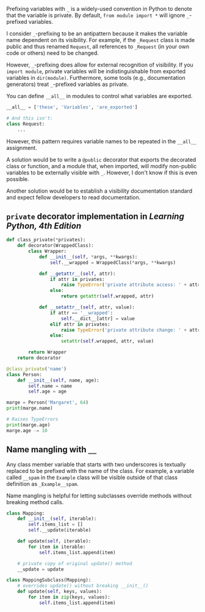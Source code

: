 Prefixing variables with `_` is a widely-used convention in Python to denote that the variable is private. By default, `from module import *` will ignore `_`-prefixed variables.

I consider `_`-prefixing to be an antipattern because it makes the variable name dependent on its visibility. For example, if the `_Request` class is made public and thus renamed `Request`, all references to `_Request` (in your own code or others) need to be changed.

However, `_`-prefixing does allow for external recognition of visibility. If you `import module`, private variables will be indistinguishable from exported variables in `dir(module)`. Furthermore, some tools (e.g., documentation generators) treat `_`-prefixed variables as private.

You can define `__all__` in modules to control what variables are exported.

```python
__all__ = ['these', 'Variables', 'are_exported']

# And this isn't:
class Request:
    ...
```

However, this pattern requires variable names to be repeated in the `__all__`
assignment.

A solution would be to write a `@public` decorator that exports the decorated class or function, and a module that, when imported, will modify non-public variables to be externally visible with `_`. However, I don't know if this is even possible.

Another solution would be to establish a visibility documentation standard and expect fellow developers to read documentation.

## `private` decorator implementation in *Learning Python, 4th Edition*

```python
def class_private(*privates):
    def decorator(WrappedClass):
        class Wrapper:
            def __init__(self, *args, **kwargs):
                self.__wrapped = WrappedClass(*args, **kwargs)

            def __getattr__(self, attr):
                if attr in privates:
                    raise TypeError('private attribute access: ' + attr)
                else:
                    return getattr(self.wrapped, attr)

            def __setattr__(self, attr, value):
                if attr == '__wrapped':
                    self.__dict__[attr] = value
                elif attr in privates:
                    raise TypeError('private attribute change: ' + attr)
                else:
                    setattr(self.wrapped, attr, value)

        return Wrapper
    return decorator

@class_private('name')
class Person:
    def __init__(self, name, age):
        self.name = name
        self.age = age

marge = Person('Margaret', 64)
print(marge.name)

# Raises TypeErrors
print(marge.age)
marge.age -= 10
```

## Name mangling with `__`

Any class member variable that starts with two underscores is textually replaced to be prefixed with the name of the class. For example, a variable called `__spam` in the `Example` class will be visible outside of that class definition as `_Example__spam`.

Name mangling is helpful for letting subclasses override methods without breaking method calls.

```python
class Mapping:
    def __init__(self, iterable):
        self.items_list = []
        self.__update(iterable)

    def update(self, iterable):
        for item in iterable:
            self.items_list.append(item)

    # private copy of original update() method
    __update = update

class MappingSubclass(Mapping):
    # overrides update() without breaking __init__()
    def update(self, keys, values):
        for item in zip(keys, values):
            self.items_list.append(item)
```
